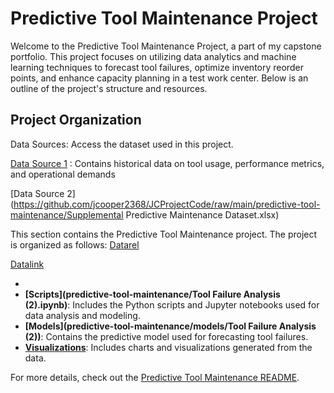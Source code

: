 # Predictive Tool Maintenance Project

Welcome to the Predictive Tool Maintenance Project, a part of my capstone portfolio. This project focuses on utilizing data analytics and machine learning techniques to forecast tool failures, optimize inventory reorder points, and enhance capacity planning in a test work center. Below is an outline of the project's structure and resources. 

## Project Organization 

Data Sources: Access the dataset used in this project. 

[Data Source 1](ai4i2020_pmd.csv) : Contains historical data on tool usage, performance metrics, and operational demands

[Data Source 2](https://github.com/jcooper2368/JCProjectCode/raw/main/predictive-tool-maintenance/Supplemental Predictive Maintenance Dataset.xlsx) 





This section contains the Predictive Tool Maintenance project. The project is organized as follows:
[Datarel](ai4i2020_pmd.csv)

[Datalink](https://github.com/jcooper2368/JCProjectCode/raw/main/predictive-tool-maintenance/ai4i2020_pmd.csv)


- 
- **[Scripts](predictive-tool-maintenance/Tool Failure Analysis (2).ipynb)**: Includes the Python scripts and Jupyter notebooks used for data analysis and modeling.
- **[Models](predictive-tool-maintenance/models/Tool Failure Analysis (2))**: Contains the predictive model used for forecasting tool failures.
- **[Visualizations](predictive-tool-maintenance/visualizations/)**: Includes charts and visualizations generated from the data.

For more details, check out the [Predictive Tool Maintenance README](predictive-tool-maintenance/README.md).

